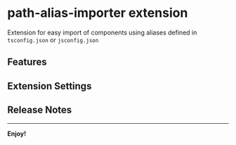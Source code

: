 # path-alias-importer extension

Extension for easy import of components using aliases defined in `tsconfig.json` or `jsconfig.json`

## Features

## Extension Settings

## Release Notes

---

**Enjoy!**
